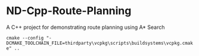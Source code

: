# ND-Cpp-Route-Planning
A C++ project for demonstrating route planning using A* Search


`cmake --config "-DCMAKE_TOOLCHAIN_FILE=thirdparty\vcpkg\scripts\buildsystems\vcpkg.cmake" ..`

